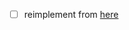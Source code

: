 

 - [ ] reimplement from [here](https://github.com/PatInshuti/ELIZA-api/tree/main/node_modules/eliza-as-promised)